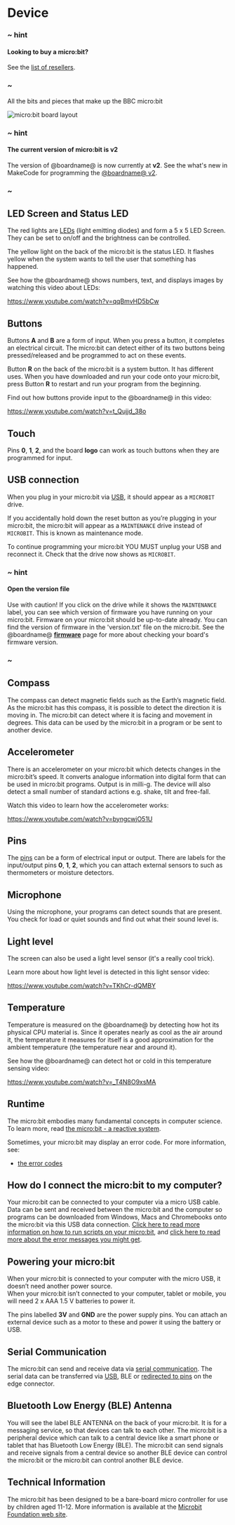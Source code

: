 # Device

### ~ hint

#### Looking to buy a micro:bit?

See the [list of resellers](https://microbit.org/resellers).

### ~

All the bits and pieces that make up the BBC micro:bit

![micro:bit board layout](/static/mb/device-v2.jpg)

### ~ hint

#### The current version of micro:bit is v2

The version of @boardname@ is now currently at **v2**. See the what's new in MakeCode for programming the [@boardname@ v2](/device/v2).

### ~

## LED Screen and Status LED

The red lights are [LEDs](/device/screen) (light emitting diodes) and form a 5 x 5 LED Screen. 
They can be set to on/off and the brightness can be controlled.

The yellow light on the back of the micro:bit is the status LED.
It flashes yellow when the system wants to tell the user that something has happened.

See how the @boardname@ shows numbers, text, and displays images by watching this video about LEDs:

https://www.youtube.com/watch?v=qqBmvHD5bCw


## Buttons

Buttons **A** and **B** are a form of input.  When you press a button, it completes an electrical circuit. 
The micro:bit can detect either of its two buttons being pressed/released and be programmed 
to act on these events.

Button **R** on the back of the micro:bit is a system button. It has different uses. 
When you have downloaded and run your code onto your micro:bit, press Button **R** to restart and run your program from the beginning.

Find out how buttons provide input to the @boardname@ in this video:

https://www.youtube.com/watch?v=t_Qujjd_38o

## Touch

Pins **0**, **1**, **2**, and the board **logo** can work as touch buttons when they are programmed for input.

## USB connection

When you plug in your micro:bit via [USB](/device/usb), it should appear as  a ``MICROBIT`` drive. 

If you accidentally hold down the reset button as you’re plugging in your micro:bit, 
the micro:bit will appear as a ``MAINTENANCE`` drive instead of ``MICROBIT``. This is known as maintenance mode.

To continue programming your micro:bit YOU MUST unplug your USB and reconnect it. Check that the drive now shows as ``MICROBIT``.

### ~ hint

#### Open the version file

Use with caution!
If you click on the drive while it shows the ``MAINTENANCE`` label, 
you can see which version of firmware you have running on your micro:bit. 
Firmware on your micro:bit should be up-to-date already. 
You can find the version of firmware in the 'version.txt' file on the micro:bit. See the @boardname@ **[firmware](https://microbit.org/guide/firmware/)** page for more about checking your board's firmware version.

### ~

## Compass

The compass can detect magnetic fields such as the Earth’s magnetic field. 
As the micro:bit has this compass, it is possible to detect the direction it is moving in. 
The micro:bit can detect where it is facing and movement in degrees. 
This data can be used by the micro:bit in a program or be sent to another device.

## Accelerometer

There is an accelerometer on your micro:bit which detects changes in the micro:bit’s speed. 
It converts analogue information into digital form that can be used in micro:bit programs. 
Output is in milli-g. The device will also detect a small number of standard actions e.g. shake, tilt and free-fall.

Watch this video to learn how the accelerometer works:

https://www.youtube.com/watch?v=byngcwjO51U

## Pins

The [pins](/device/pins) can be a form of electrical input or output. 
There are labels for the input/output pins **0**, **1**, **2**, which you can attach external sensors to such as thermometers or moisture detectors.

## Microphone

Using the microphone, your programs can detect sounds that are present. You check for load or quiet sounds and find out what their sound level is.

## Light level

The screen can also be used a light level sensor (it's a really cool trick).

Learn more about how light level is detected in this light sensor video:

https://www.youtube.com/watch?v=TKhCr-dQMBY

## Temperature

Temperature is measured on the @boardname@ by detecting how hot its physical CPU material is. Since it operates nearly as cool as the air around it, the temperature it measures for itself is a good approximation for the ambient temperature (the temperature near and around it).

See how the @boardname@ can detect hot or cold in this temperature sensing video:

https://www.youtube.com/watch?v=_T4N8O9xsMA

## Runtime

The micro:bit embodies many fundamental concepts in computer science. To learn more, read [the micro:bit - a reactive system](/device/reactive).


Sometimes, your micro:bit may display an error code. For more information, see:

* [the error codes](/device/error-codes)

## How do I connect the micro:bit to my computer?

Your micro:bit can be connected to your computer via a micro USB cable. 
Data can be sent and received between the micro:bit and the computer so programs 
can be downloaded from Windows, Macs and Chromebooks onto the micro:bit via this USB data connection. 
[Click here to read more information on how to run scripts on your micro:bit](/device/usb), 
and [click here to read more about the error messages you might get](/device/error-codes).

## Powering your micro:bit

When your micro:bit is connected to your computer with the micro USB, it doesn’t need another power source.  
When your micro:bit isn’t connected to your computer, tablet or mobile, you will need 2 x AAA 1.5 V batteries to power it.

The pins labelled **3V** and **GND** are the power supply pins. 
You can attach an external device such as a motor to these and power it using the battery or USB.

## Serial Communication

The micro:bit can send and receive data via [serial communication](/device/serial). The serial data can be transferred via [USB](/reference/serial/redirect-to-usb), BLE or [redirected to pins](/reference/serial/redirect) on the edge connector.

## Bluetooth Low Energy (BLE) Antenna

You will see the label BLE ANTENNA on the back of your micro:bit. It is for a messaging service, 
so that devices can talk to each other. The micro:bit is a peripheral 
device which can talk to a central device like a smart phone or tablet that has Bluetooth Low Energy (BLE). 
The micro:bit can send signals and receive signals from a central device so another BLE device can 
control the micro:bit or the micro:bit can control another BLE device.

## Technical Information

The micro:bit has been designed to be a bare-board micro controller for use by children aged 11-12. 
More information is available at the [Microbit Foundation web site](https://microbit.org/guide/).
